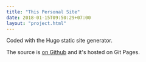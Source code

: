 ```yaml
---
title: "This Personal Site"
date: 2018-01-15T09:50:29+07:00
layout: "project.html"
---
```

Coded with the Hugo static site generator.

The source is [on Github](https://gropple.github.io/Words/projects/) and it's hosted on Git Pages. 